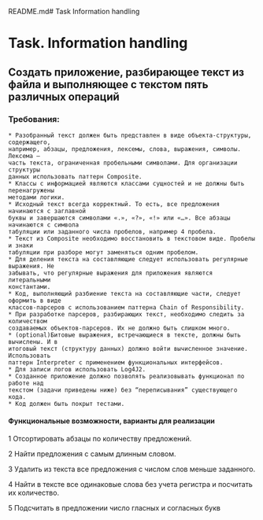 README.md# Task Information handling

# Task. Information handling

## Cоздать приложение, разбирающее текст из файла и выполняющее с текстом пять различных операций

### Требования:
```
* Разобранный текст должен быть представлен в виде объекта-структуры, содержащего,
например, абзацы, предложения, лексемы, слова, выражения, символы. Лексема –
часть текста, ограниченная пробельными символами. Для организации структуры
данных использовать паттерн Composite.
* Классы с информацией являются классами сущностей и не должны быть перенагружены
методами логики.
* Исходный текст всегда корректный. То есть, все предложения начинаются с заглавной
буквы и завершаются символами «.», «?», «!» или «…». Все абзацы начинаются с символа
табуляции или заданного числа пробелов, например 4 пробела.
* Текст из Composite необходимо восстановить в текстовом виде. Пробелы и знаки
табуляции при разборе могут заменяться одним пробелом.
* Для деления текста на составляющие следует использовать регулярные выражения. Не
забывать, что регулярные выражения для приложения являются литеральными
константами.
* Код, выполняющий разбиение текста на составляющие части, следует оформить в виде
классов-парсеров с использованием паттерна Chain of Responsibility.
* При разработке парсеров, разбирающих текст, необходимо следить за количеством
создаваемых объектов-парсеров. Их не должно быть слишком много.
* (optional)Битовые выражения, встречающиеся в тексте, должны быть вычислены. И в
итоговый текст (структуру данных) должно войти вычисленное значение. Использовать
паттерн Interpreter с применением функциональных интерфейсов.
* Для записи логов использовать Log4J2.
* Созданное приложение должно позволять реализовывать функционал по работе над
текстом (задачи приведены ниже) без “переписывания” существующего кода.
* Код должен быть покрыт тестами.
```

#### Функциональные возможности, варианты для реализации
1 Отсортировать абзацы по количеству предложений.

2 Найти предложения с самым длинным словом.

3 Удалить из текста все предложения с числом слов меньше заданного.

4 Найти в тексте все одинаковые слова без учета регистра и посчитать их количество.

5 Подсчитать в предложении число гласных и согласных букв
